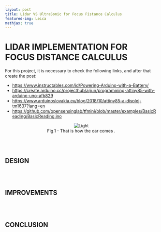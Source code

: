 ```yaml
---
layout: post
title: Lidar VS UltraSonic for Focus Fistance Calculus
featured-img: Leica
mathjax: true
---
```


# LIDAR IMPLEMENTATION FOR FOCUS DISTANCE CALCULUS
<p align="justify">
</p>
For this project, it is necessary to check the following links, and after that create the post:

* https://www.instructables.com/id/Powering-Arduino-with-a-Battery/
* https://create.arduino.cc/projecthub/arjun/programming-attiny85-with-arduino-uno-afb829
* https://www.arduinoslovakia.eu/blog/2018/10/attiny85-a-displej-tm1637?lang=en
* https://github.com/opensensinglab/tfmini/blob/master/examples/BasicReading/BasicReading.ino

<figure>
    <div align = "center"><img src="https://images.unsplash.com/photo-1548880021-76c14b1f6602?ixlib=rb-1.2.1&ixid=eyJhcHBfaWQiOjEyMDd9&auto=format&fit=crop&w=1350&q=80" alt="Light" class="center">
    <figcaption>Fig.1 - That is how the car comes .</figcaption>
    </div>
</figure>
<br/><br/>

## DESIGN
<p align="justify">
</p>
<br/><br/>

## IMPROVEMENTS
<br/><br/>

## CONCLUSION


